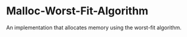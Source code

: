 # Malloc-Worst-Fit-Algorithm
An implementation that allocates memory using the worst-fit algorithm.
